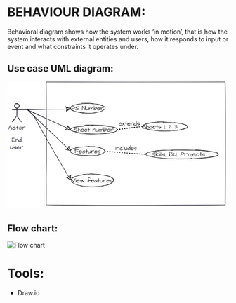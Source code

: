 
# BEHAVIOUR DIAGRAM:
Behavioral diagram shows how the system works ‘in motion’, that is how the system interacts with external entities and users, how it responds to input or event and what constraints it operates under.

## Use case UML diagram:
![usecase](usecase.jpg)


## Flow chart:
![Flow chart](https://user-images.githubusercontent.com/89726153/136704701-49f9c89e-2650-40fe-9445-d57ef6383e7c.jpg)


# Tools:
- Draw.io
  
